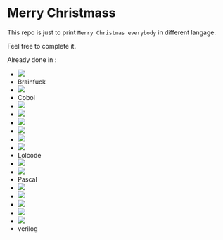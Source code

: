 # Merry Christmass

This repo is just to print `Merry Christmas everybody` in different langage.

Feel free to complete it.

Already done in :
- [![](https://img.shields.io/badge/-Bash-grey?style=plastic&logo=gnubash&logoColor=green)](https://doc.ubuntu-fr.org/bash "Bash")
- Brainfuck
- [![](https://img.shields.io/badge/-C-grey?style=plastic&logo=c&logoColor=lightblue)](https://devdocs.io/c/ "C")
- Cobol
- [![](https://img.shields.io/badge/-Dart-grey?style=plastic&logo=dart&logoColor=blue)](https://dart.dev/ "Dart")
- [![](https://img.shields.io/badge/-Go-grey?style=plastic&logo=go&logoColor=9cf)](https://go.dev/ "Go")
- [![](https://img.shields.io/badge/-Groovy-grey?style=plastic&logo=apachegroovy&logoColor=9cf)](http://www.groovy-lang.org/ "Groovy")
- [![](https://img.shields.io/badge/-Haskell-grey?style=plastic&logo=haskell&logoColor=blueviolet)](https://www.haskell.org/ "Haskell")
- [![](https://img.shields.io/badge/-Java-grey?style=plastic&logo=java)](https://www.java.com/ "java")
- [![](https://img.shields.io/badge/-JavaScript-grey?style=plastic&logo=javascript)](https://www.javascript.com/ "javascript")
- Lolcode
- [![](https://img.shields.io/badge/-Nim-grey?style=plastic&logo=nim&logoColor=yellow)](https://nim-lang.org/ "Nim")
- [![](https://img.shields.io/badge/-NodeJs-grey?style=plastic&logo=node.js&logoColor=green)](https://nodejs.org/en/ "Node JS")
- Pascal
- [![](https://img.shields.io/badge/-PHP-grey?style=plastic&logo=php&logoColor=blue)](https://www.php.net/ "PHP")
- [![](https://img.shields.io/badge/-Python-grey?style=plastic&logo=python&logoColor=yellow)](https://www.python.org/ "Python")
- [![](https://img.shields.io/badge/-Ruby-grey?style=plastic&logo=ruby&logoColor=red)](https://www.ruby-lang.org/en/ "Ruby")
- [![](https://img.shields.io/badge/-Rust-grey?style=plastic&logo=rust&logoColor=black)](https://www.rust-lang.org/fr "Rust")
- [![](https://img.shields.io/badge/-Scala-grey?style=plastic&logo=scala&logoColor=red)](https://www.scala-lang.org/ "Scala")
- verilog

